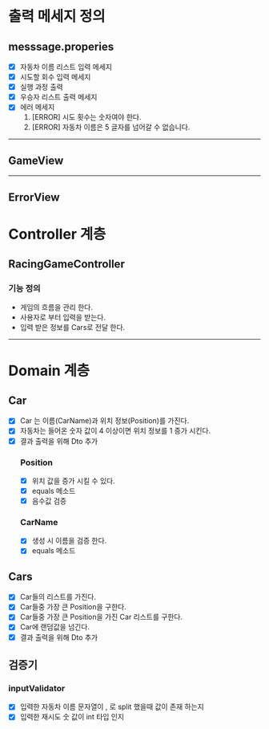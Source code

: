# 출력 메세지 정의

## messsage.properies

- [x] 자동차 이름 리스트 입력 메세지
- [x] 시도할 회수 입력 메세지
- [x] 실행 과정 출력
- [x] 우승자 리스트 출력 메세지
- [x] 에러 메세지
    1. [ERROR] 시도 횟수는 숫자여야 한다.
    2. [ERROR] 자동차 이름은 5 글자를 넘어갈 수 없습니다.

---

## GameView

---

## ErrorView

# Controller 계층

## RacingGameController

### 기능 정의

- 게임의 흐름을 관리 한다.
- 사용자로 부터 입력을 받는다.
- 입력 받은 정보를 Cars로 전달 한다.

---

# Domain 계층

## Car

- [x] Car 는 이름(CarName)과 위치 정보(Position)를 가진다.
- [x] 자동차는 들어온 숫자 값이 4 이상이면 위치 정보를 1 증가 시킨다.
- [x] 결과 출력을 위해 Dto 추가
  ### Position
    - [x] 위치 값을 증가 시킬 수 있다.
    - [x] equals 메소드
    - [x] 음수값 검증
  ### CarName
    - [x] 생성 시 이름을 검증 한다.
    - [x] equals 메소드

## Cars
- [x] Car들의 리스트를 가진다.
- [x] Car들중 가장 큰 Position을 구한다.
- [x] Car들중 가장 큰 Position을 가진 Car 리스트를 구한다.
- [x] Car에 랜덤값을 넘긴다.
- [x] 결과 출력을 위해 Dto 추가

## 검증기
 ### inputValidator
  - [x] 입력한 자동차 이름 문자열이 , 로 split 했을때 값이 존재 하는지
  - [x] 입력한 재시도 숫 값이 int 타입 인지